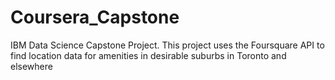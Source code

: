 # Coursera_Capstone
IBM Data Science Capstone Project. This project uses the Foursquare API to find location data for amenities in desirable suburbs in Toronto and elsewhere
